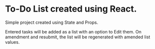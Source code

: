 # To-Do List created using React.
Simple project created using State and Props.

Entered tasks will be added as a list with an option to Edit them.
On amendment and resubmit, the list will be regenerated with amended list values.